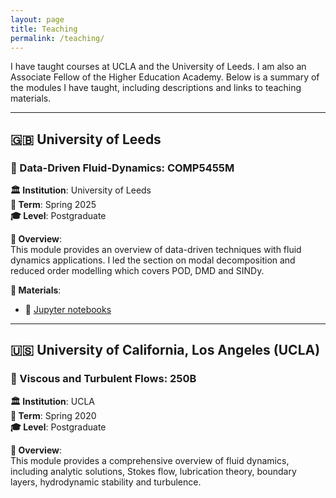 ```yaml
---
layout: page
title: Teaching
permalink: /teaching/
---
```


I have taught courses at UCLA and the University of Leeds. I am also an Associate Fellow of the Higher Education Academy. Below is a summary of the modules I have taught, including descriptions and links to teaching materials.

---

## :gb: University of Leeds  
### :robot: Data-Driven Fluid-Dynamics: COMP5455M

**:classical_building: Institution**: University of Leeds  
**:calendar: Term**: Spring 2025  
**:mortar_board: Level**: Postgraduate  

**:memo: Overview**:  
This module provides an overview of data-driven techniques with fluid dynamics applications. I led the section on modal decomposition and reduced order modelling which covers POD, DMD and SINDy.

**:file_folder: Materials**:
- :notebook: [Jupyter notebooks](https://github.com/cemac/LIFD_ModalDecomposition/)

---

## :us: University of California, Los Angeles (UCLA)  
### :ocean: Viscous and Turbulent Flows: 250B

**:classical_building: Institution**: UCLA  
**:calendar: Term**: Spring 2020   
**:mortar_board: Level**: Postgraduate

**:memo: Overview**:  
This module provides a comprehensive overview of fluid dynamics, including analytic solutions, Stokes flow, lubrication theory, boundary layers, hydrodynamic stability and turbulence.
